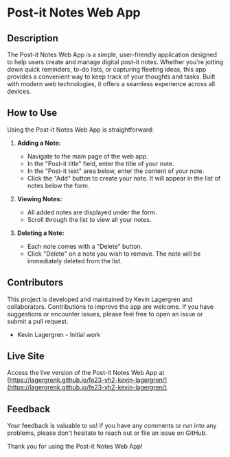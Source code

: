 # Post-it Notes Web App

## Description
The Post-it Notes Web App is a simple, user-friendly application designed to help users create and manage digital post-it notes. Whether you're jotting down quick reminders, to-do lists, or capturing fleeting ideas, this app provides a convenient way to keep track of your thoughts and tasks. Built with modern web technologies, it offers a seamless experience across all devices.

## How to Use
Using the Post-it Notes Web App is straightforward:

1. **Adding a Note:**
   - Navigate to the main page of the web app.
   - In the "Post-it title" field, enter the title of your note.
   - In the "Post-it text" area below, enter the content of your note.
   - Click the "Add" button to create your note. It will appear in the list of notes below the form.

2. **Viewing Notes:**
   - All added notes are displayed under the form.
   - Scroll through the list to view all your notes.

3. **Deleting a Note:**
   - Each note comes with a "Delete" button.
   - Click "Delete" on a note you wish to remove. The note will be immediately deleted from the list.

## Contributors
This project is developed and maintained by Kevin Lagergren and collaborators. Contributions to improve the app are welcome. If you have suggestions or encounter issues, please feel free to open an issue or submit a pull request.

- Kevin Lagergren - Initial work

## Live Site
Access the live version of the Post-it Notes Web App at [https://lagergrenk.github.io/fe23-vh2-kevin-lagergren/](https://lagergrenk.github.io/fe23-vh2-kevin-lagergren/).

## Feedback
Your feedback is valuable to us! If you have any comments or run into any problems, please don't hesitate to reach out or file an issue on GitHub.

Thank you for using the Post-it Notes Web App!
